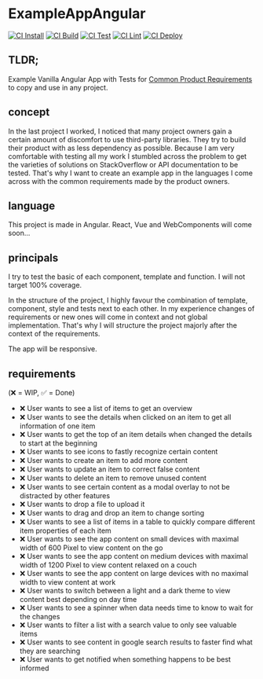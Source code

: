 # ExampleAppAngular

[![CI Install](https://github.com/mafo5/exampleAppAngular/workflows/CI%20Install/badge.svg)](https://github.com/mafo5/exampleAppAngular/actions?query=workflow%3A"CI+Install")
[![CI Build](https://github.com/mafo5/exampleAppAngular/workflows/CI%20Build/badge.svg)](https://github.com/mafo5/exampleAppAngular/actions?query=workflow%3A"CI+Build")
[![CI Test](https://github.com/mafo5/exampleAppAngular/workflows/CI%20Test/badge.svg)](https://github.com/mafo5/exampleAppAngular/actions?query=workflow%3A"CI+Test")
[![CI Lint](https://github.com/mafo5/exampleAppAngular/workflows/CI%20Lint/badge.svg)](https://github.com/mafo5/exampleAppAngular/actions?query=workflow%3A"CI+Lint")
[![CI Deploy](https://github.com/mafo5/exampleAppAngular/workflows/CI%20Deploy/badge.svg)](https://github.com/mafo5/exampleAppAngular/actions?query=workflow%3A"CI+Deploy")

## TLDR;
Example Vanilla Angular App with Tests for [Common Product Requirements](#requirements) to copy and use in any project.

## concept
In the last project I worked, I noticed that many project owners gain a certain amount of discomfort to use third-party libraries. They try to build their product with as less dependency as possible. Because I am very comfortable with testing all my work I stumbled across the problem to get the varieties of solutions on StackOverflow or API documentation to be tested. That's why I want to create an example app in the languages I come across with the common requirements made by the product owners.

## language
This project is made in Angular. React, Vue and WebComponents will come soon...

## principals
I try to test the basic of each component, template and function. I will not target 100% coverage.

In the structure of the project, I highly favour the combination of template, component, style and tests next to each other. In my experience changes of requirements or new ones will come in context and not global implementation. That's why I will structure the project majorly after the context of the requirements.

The app will be responsive.

## requirements

(❌ = WIP, ✅ = Done)

* ❌ User wants to see a list of items to get an overview
* ❌ User wants to see the details when clicked on an item to get all information of one item
* ❌ User wants to get the top of an item details when changed the details to start at the beginning
* ❌ User wants to see icons to fastly recognize certain content
* ❌ User wants to create an item to add more content
* ❌ User wants to update an item to correct false content
* ❌ User wants to delete an item to remove unused content
* ❌ User wants to see certain content as a modal overlay to not be distracted by other features
* ❌ User wants to drop a file to upload it
* ❌ User wants to drag and drop an item to change sorting
* ❌ User wants to see a list of items in a table to quickly compare different item properties of each item
* ❌ User wants to see the app content on small devices with maximal width of 600 Pixel to view content on the go
* ❌ User wants to see the app content on medium devices with maximal width of 1200 Pixel to view content relaxed on a couch
* ❌ User wants to see the app content on large devices with no maximal width to view content at work
* ❌ User wants to switch between a light and a dark theme to view content best depending on day time
* ❌ User wants to see a spinner when data needs time to know to wait for the changes
* ❌ User wants to filter a list with a search value to only see valuable items
* ❌ User wants to see content in google search results to faster find what they are searching
* ❌ User wants to get notified when something happens to be best informed
